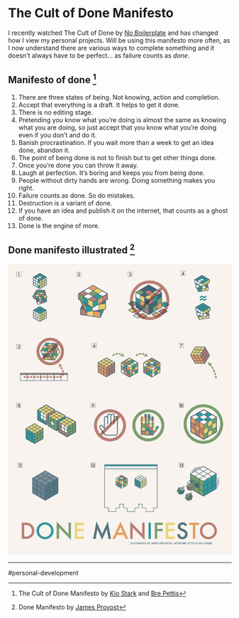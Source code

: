 # The Cult of Done Manifesto

I recently watched The Cult of Done by [No Boilerplate](https://youtu.be/bJQj1uKtnus?si=RTYE2Ct6dPGSzz3V) and has changed how I view my personal projects. Will be using this manifesto more often, as I now understand there are various ways to complete something and it doesn't always have to be perfect... as failure counts as $done$.

## Manifesto of done [^1]

1. There are three states of being. Not knowing, action and completion.
2. Accept that everything is a draft. It helps to get it done.
3. There is no editing stage.
4. Pretending you know what you’re doing is almost the same as knowing what you are doing, so just accept that you know what you’re doing even if you don’t and do it.
5. Banish procrastination. If you wait more than a week to get an idea done, abandon it.
6. The point of being done is not to finish but to get other things done.
7. Once you’re done you can throw it away.
8. Laugh at perfection. It’s boring and keeps you from being done.
9. People without dirty hands are wrong. Doing something makes you right.
10. Failure counts as done. So do mistakes.
11. Destruction is a variant of done.
12. If you have an idea and publish it on the internet, that counts as a ghost of done.
13. Done is the engine of more.

## Done manifesto illustrated [^2]

![](../attachments/cult_of_done_by_james_provost.png)


[^1]: The Cult of Done Manifesto by [Kio Stark](http://kiostark.com/) and [Bre Pettis](https://medium.com/@bre)
[^2]: Done Manifesto by [James Provost](https://www.flickr.com/photos/jprovost/3327377382/)

---

#personal-development 